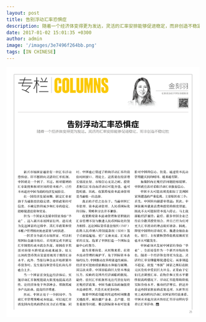 ```yaml
---
layout: post
title: 告别浮动汇率恐惧症
description: 随着一个经济体变得更为发达，灵活的汇率安排能够促进稳定，而非创造不稳定性
date: 2017-01-02 15:01:35 +0300
author: admin
image: '/images/3e7496f264bb.png'
tags: [IN CHINESE]
---
```

<a href="/pdf/p22-27.pdf" target="_blank">
  <img src="/images/-gjmdlr0s5whuwphs-1.jpg" alt="Xin" style="cursor: pointer;" />
</a>
